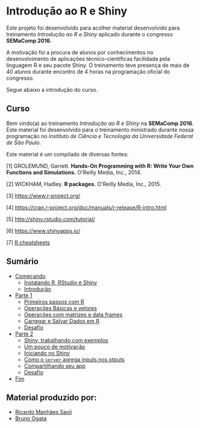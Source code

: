 # Introdução ao R e Shiny

Este projeto foi desenvolvido para acolher material desenvolvido para treinamento *Introdução ao R e Shiny* aplicado durante o congresso **SEMaComp 2016**.

A motivação foi a procura de alunos por conhecimentos no desenvolvimento de aplicações técnico-científicas facilidada pela linguagem R e seu pacote Shiny. O treinamento teve presença de mais de 40 alunos durante encontro de 4 horas na programação oficial do congresso.

Segue abaixo a introdução do curso.

## Curso

Bem vindo(a) ao treinamento *Introdução ao R e Shiny* na **SEMaComp 2016**. Este material foi desenvolvido para o treinamento ministrado durante nossa programação no *Instituto de Ciência e Tecnologia da Universidade Federal de São Paulo*.

Este material é um compilado de diversas fontes:

[1] GROLEMUND, Garrett. **Hands-On Programming with R: Write Your Own Functions and Simulations.** O'Reilly Media, Inc., 2014.

[2] WICKHAM, Hadley. **R packages.** O'Reilly Media, Inc., 2015.

[3] https://www.r-project.org/

[4] https://cran.r-project.org/doc/manuals/r-release/R-intro.html

[5] http://shiny.rstudio.com/tutorial/

[6] https://www.shinyapps.io/

[7] [R cheatsheets](https://www.rstudio.com/resources/cheatsheets/)

## Sumário

* [Começando](README.md)
   * [Instalando R, RStudio e Shiny](InstalandoR.md)
   * [Introdução](introducaomd.md)
* [Parte 1](Parte%201/README.md)
   * [Primeiros passos com R](Parte%201/massaR.md)
   * [Operações Básicas e vetores](Parte%201/Rmais.md)
   * [Operações com matrizes e data frames](Parte%201/operacoes_com_matrizes_e_dataframes.md)
   * [Carregar e Salvar Dados em R](Parte%201/carregar_e_salvar_dados_em_r.md)
   * [Desafio](Parte%201/Rdesafios.md)
* [Parte 2](Parte%202/README.md)
   * [Shiny, trabalhando com exemplos](Parte%202/IntroShiny.md)
   * [Um pouco de motivação](Parte%202/motivac.md)
   * [Iniciando no Shiny](Parte%202/iniciando_no_shiny.md)
   * [Como o `server` agrega inputs nos otputs](Parte%202/como_o_`server`_agrega_inputs_nos_otputs.md)
   * [Compartilhando seu app](Parte%202/compartilhando_seu_app.md)
   * [Desafio](Parte%202/desafios.md)
* [Fim](fim.md)

## Material produzido por:

* [Ricardo Manhães Savii](https://github.com/ricoms)
* [Bruno Ogata](https://br.linkedin.com/in/bruno-ogata-433698102)
